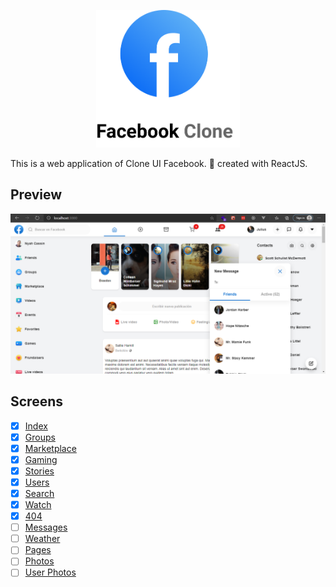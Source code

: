 <p align="center">
    <img src="./facebook-logo.png" width="230px"/>
</p> 

This is a web application of Clone UI Facebook. :busts_in_silhouette: created with ReactJS. 

## Preview

![preview image](./preview.PNG)

## Screens

- [x] [Index](https://facebook-clone-dev.vercel.app)
- [x] [Groups](https://facebook-clone-dev.vercel.app/groups)
- [x] [Marketplace](https://facebook-clone-dev.vercel.app/marketplace)
- [x] [Gaming](https://facebook-clone-dev.vercel.app/gaming)
- [x] [Stories](https://facebook-clone-dev.vercel.app/stories)
- [x] [Users](https://facebook-clone-dev.vercel.app/users/1)
- [x] [Search](https://facebook-clone-dev.vercel.app/search)
- [x] [Watch](https://facebook-clone-dev.vercel.app/watch)
- [x] [404](https://facebook-clone-dev.vercel.app/404)
- [ ] [Messages](https://facebook-clone-dev.vercel.app/messages/1)
- [ ] [Weather](https://facebook-clone-dev.vercel.app/weather)
- [ ] [Pages](https://facebook-clone-dev.vercel.app/pages)
- [ ] [Photos](https://facebook-clone-dev.vercel.app/photos/1)
- [ ] [User Photos](https://facebook-clone-dev.vercel.app/users/1/photos)
